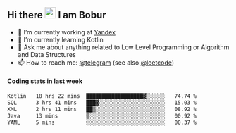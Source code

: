 ## Hi there <img src="https://media.giphy.com/media/hvRJCLFzcasrR4ia7z/giphy.gif" width="25px" height="25px"> I am Bobur

- 💼 I’m currently working at [Yandex](https://yandex.ru/)
- 🌱 I’m currently learning Kotlin
- 💬 Ask me about anything related to Low Level Programming or Algorithm and Data Structures
- 📫 How to reach me: [@telegram](https://t.me/octoant) (see also [@leetcode](https://leetcode.com/octoant/))    

#### Coding stats in last week

<!--START_SECTION:waka-->

```txt
Kotlin   18 hrs 22 mins  ██████████████████▓░░░░░░   74.74 %
SQL      3 hrs 41 mins   ███▓░░░░░░░░░░░░░░░░░░░░░   15.03 %
XML      2 hrs 11 mins   ██▒░░░░░░░░░░░░░░░░░░░░░░   08.92 %
Java     13 mins         ▒░░░░░░░░░░░░░░░░░░░░░░░░   00.92 %
YAML     5 mins          ░░░░░░░░░░░░░░░░░░░░░░░░░   00.37 %
```

<!--END_SECTION:waka-->
